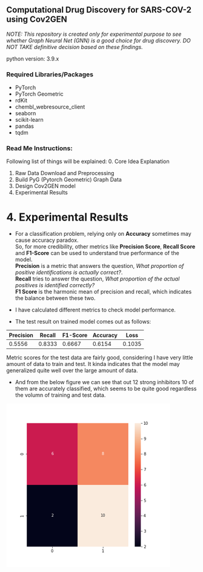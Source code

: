 ## Computational Drug Discovery for SARS-COV-2 using Cov2GEN
*NOTE: This repository is created only for experimental purpose to see whether Graph Neural Net (GNN) is a good choice for drug discovery. DO NOT TAKE definitive decision based on these findings.*

python version: 3.9.x

### Required Libraries/Packages
- PyTorch
- PyTorch Geometric
- rdKit
- chembl_webresource_client
- seaborn
- scikit-learn
- pandas
- tqdm

### Read Me Instructions:

Following list of things will be explained:
0. Core Idea Explanation
1. Raw Data Download and Preprocessing
2. Build PyG (Pytorch Geometric) Graph Data
3. Design Cov2GEN model
4. Experimental Results


# 4. Experimental Results

- For a classification problem, relying only on **Accuracy** sometimes may cause accuracy paradox.
<br/>So, for more credibility, other metrics like **Precision Score**, **Recall Score** and **F1-Score** can be used to understand true performance of the model.
<br/>**Precision** is a metric that answers the question, *What proportion of positive identifications is actually correct?*. 
<br/>**Recall** tries to answer the question, *What proportion of the actual positives is identified correctly?*
<br/>**F1 Score** is the harmonic mean of precision and recall, which indicates the balance between these two.

- I have calculated different metrics to check model performance. 

- The test result on trained model comes out as follows:

|Precision|Recall|F1-Score|Accuracy|Loss|
|----|----|----|----|----|
|0.5556|0.8333|0.6667|0.6154|0.1035|

Metric scores for the test data are fairly good, considering I have very little amount of data to train and test. It kinda indicates that the model may generalized quite well over the large amount of data.
- And from the below figure we can see that out 12 strong inhibitors 10 of them are accurately classified, which seems to be quite good regardless the volumn of training and test data.

![image](https://github.com/AsifAlFaisal/cov2-drug-discovery-demo/blob/main/saved_model/output_images/confusion_matrix_test.png) <br/>
